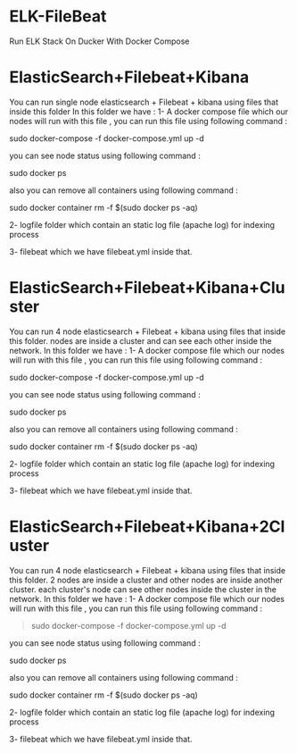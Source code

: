 # ELK-FileBeat
Run ELK Stack On Ducker With Docker Compose 

# ElasticSearch+Filebeat+Kibana
You can run single node elasticsearch + Filebeat + kibana using files that inside this folder
In this folder we have : 
1- A docker compose file which our nodes will run with this file , you can run this file using following command : 

sudo docker-compose -f docker-compose.yml up -d

you can see node status using following command : 

sudo docker ps

also you can remove all containers using following command :

sudo docker container rm -f $(sudo docker ps -aq)

2- logfile folder which contain an static log file (apache log) for indexing process

3- filebeat which we have filebeat.yml inside that.

# ElasticSearch+Filebeat+Kibana+Cluster
You can run 4 node elasticsearch + Filebeat + kibana using files that inside this folder. nodes are inside a cluster and can see each other inside the network.
In this folder we have : 
1- A docker compose file which our nodes will run with this file , you can run this file using following command : 

sudo docker-compose -f docker-compose.yml up -d

you can see node status using following command : 

sudo docker ps

also you can remove all containers using following command :

sudo docker container rm -f $(sudo docker ps -aq)

2- logfile folder which contain an static log file (apache log) for indexing process

3- filebeat which we have filebeat.yml inside that.

# ElasticSearch+Filebeat+Kibana+2Cluster
You can run 4 node elasticsearch + Filebeat + kibana using files that inside this folder. 2 nodes are inside a cluster and other nodes are inside another cluster. each cluster's node can see other nodes inside the cluster in the network.
In this folder we have : 
1- A docker compose file which our nodes will run with this file , you can run this file using following command : 

> sudo docker-compose -f docker-compose.yml up -d

you can see node status using following command : 

sudo docker ps

also you can remove all containers using following command :

sudo docker container rm -f $(sudo docker ps -aq)

2- logfile folder which contain an static log file (apache log) for indexing process

3- filebeat which we have filebeat.yml inside that.

